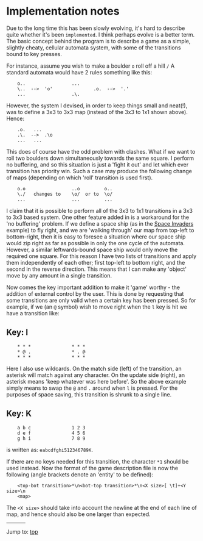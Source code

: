 # Implementation notes

Due to the long time this has been slowly evolving, it's hard to describe
quite whether it's been `implemented`. I think perhaps evolve is a better
term. The basic concept behind the program is to describe a game as a simple,
slightly cheaty, cellular automata system, with some of the transitions
bound to key presses.

For instance, assume you wish to make a boulder `o` roll off a hill `/`
A standard automata would have 2 rules something like this:

```
    o..                 ...
    \..  -->  'o'               .o.  -->  '.'
    ...                 .\.
```

However, the system I devised, in order to keep things small and neat(!),
was to define a 3x3 to 3x3 map (instead of the 3x3 to 1x1 shown above).
Hence:

```
    .o.   ...
    .\.  -->  .\o
    ...   ...
```

This does of course have the odd problem with clashes. What if we want to roll
two boulders down simultaneously towards the same square.  I perform no
buffering, and so this situation is just a 'fight it out' and let which ever
transition has priority win. Such a case may produce the following change of
maps (depending on which 'roll' transition is used first).

```
    o.o                 ..o         o..
    \./   changes to    \o/  or to  \o/
    ...                 ...         ...
```

I claim that it is possible to perform all of the 3x3 to 1x1 transitions in a
3x3 to 3x3 based system. One other feature added in is a workaround for the 'no
buffering' problem. If we define a space ship (as in the [Space
Invaders](https://en.wikipedia.org/wiki/Space_Invaders) example) to fly right,
and we are 'walking through' our map from top-left to bottom-right, then it is
easy to foresee a situation where our space ship would zip right as far as
possible in only the one cycle of the automata. However, a similar
leftwards-bound space ship would only move the required one square. For this
reason I have two lists of transitions and apply them independently of each
other; first top-left to bottom right, and the second in the reverse direction.
This means that I can make any 'object' move by any amount in a single
transition.

Now comes the key important addition to make it 'game' worthy - the
addition of external control by the user. This is done by requesting that
some transitions are only valid when a certain key has been pressed.
So for example, if we (an `@` symbol) wish to move right when the `l` key
is hit we have a transition like:

## Key: l

```
    * * *               * * *
    * @ .               * . @
    * * *               * * *
```

Here I also use wildcards. On the match side (left) of the transition, an
asterisk will match against any character. On the update side (right), an
asterisk means 'keep whatever was here before'. So the above example
simply means to swap the `@` and `.` around when `l` is pressed. For the
purposes of space saving, this transition is shrunk to a single line.

## Key: K

```
    a b c               1 2 3
    d e f               4 5 6
    g h i               7 8 9
```

is written as: `eabcdfghi512346789K`.

If there are no keys needed for this transition, the character `*1` should
be used instead. Now the format of the game description file is now
the following (angle brackets denote an 'entity' to be defined):


```
    <top-bot transition>*\n<bot-top transition>*\n<X size>[ \t]+<Y size>\n
    <map>
```

The `<X size>` should take into account the newline at the end of each line
of map, and hence should also be one larger than expected.


<hr style="width:10%;text-align:left;margin-left:0">

Jump to: [top](#)


<!--

    Copyright © 1984-2024 by Landon Curt Noll. All Rights Reserved.

    You are free to share and adapt this file under the terms of this license:

        Creative Commons Attribution-ShareAlike 4.0 International (CC BY-SA 4.0)

    For more information, see:

        https://creativecommons.org/licenses/by-sa/4.0/

-->
